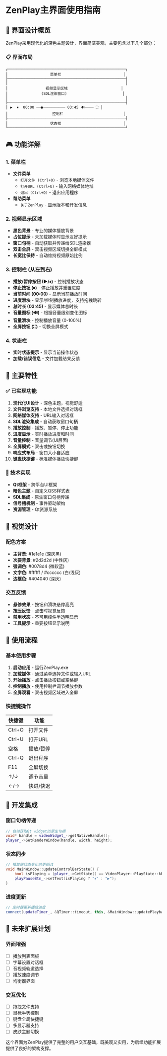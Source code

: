 # ZenPlay主界面使用指南

## 🎨 界面设计概览

ZenPlay采用现代化的深色主题设计，界面简洁美观，主要包含以下几个部分：

### 📋 界面布局

```
┌─────────────────────────────────────────────────────┐
│                   菜单栏                            │
├─────────────────────────────────────────────────────┤
│                                                     │
│                 视频显示区域                        │
│               (SDL渲染窗口)                         │
│                                                     │
├─────────────────────────────────────────────────────┤
│ ▶  ⏹  00:00 ──●────────── 03:45 🔊──── ⛶ │
│                    控制栏                           │
├─────────────────────────────────────────────────────┤
│                   状态栏                            │
└─────────────────────────────────────────────────────┘
```

## 🎮 功能详解

### 1. 菜单栏
- **文件菜单**
  - `打开文件 (Ctrl+O)` - 浏览本地媒体文件
  - `打开URL (Ctrl+U)` - 输入网络媒体地址
  - `退出 (Ctrl+Q)` - 退出应用程序
- **帮助菜单**
  - `关于ZenPlay` - 显示版本和开发信息

### 2. 视频显示区域
- **黑色背景** - 专业的媒体播放背景
- **占位提示** - 未加载媒体时显示友好提示
- **窗口句柄** - 自动获取并传递给SDL渲染器
- **双击全屏** - 双击视频区域切换全屏模式
- **长宽比保持** - 自动维持视频原始比例

### 3. 控制栏 (从左到右)
- **播放/暂停按钮 (▶/⏸)** - 控制播放状态
- **停止按钮 (⏹)** - 停止播放并重置进度
- **当前时间 (00:00)** - 显示当前播放时间
- **进度滑块** - 显示/控制播放进度，支持拖拽跳转
- **总时长 (03:45)** - 显示媒体总时长
- **音量图标 (🔊)** - 根据音量级别变化图标
- **音量滑块** - 控制播放音量 (0-100%)
- **全屏按钮 (⛶)** - 切换全屏模式

### 4. 状态栏
- **实时状态提示** - 显示当前操作状态
- **加载/错误信息** - 文件加载结果反馈

## 🎯 主要特性

### ✅ 已实现功能
1. **现代化UI设计** - 深色主题，视觉舒适
2. **文件浏览支持** - 本地文件选择对话框
3. **网络媒体支持** - URL输入对话框
4. **SDL渲染集成** - 自动获取窗口句柄
5. **播放控制** - 播放、暂停、停止功能
6. **进度显示** - 实时播放进度和时间
7. **音量控制** - 音量调节(UI层面)
8. **全屏模式** - 双击或按钮切换
9. **响应式布局** - 窗口大小自适应
10. **键盘快捷键** - 标准媒体播放快捷键

### 🔧 技术实现
- **Qt框架** - 跨平台UI框架
- **暗色主题** - 自定义QSS样式表
- **SDL集成** - 原生窗口句柄传递
- **信号槽机制** - 事件驱动架构
- **资源管理** - Qt资源系统

## 🎨 视觉设计

### 配色方案
- **主背景**: #1e1e1e (深灰黑)
- **次要背景**: #2d2d2d (中性灰)
- **强调色**: #0078d4 (微软蓝)
- **文字色**: #ffffff / #cccccc (白/浅灰)
- **边框色**: #404040 (深灰)

### 交互反馈
- **悬停效果** - 按钮和滑块悬停高亮
- **按压反馈** - 点击时视觉反馈
- **禁用状态** - 不可用控件半透明显示
- **工具提示** - 重要按钮显示说明

## 🚀 使用流程

### 基本使用步骤
1. **启动应用** - 运行ZenPlay.exe
2. **加载媒体** - 通过菜单选择文件或输入URL
3. **开始播放** - 点击播放按钮或空格键
4. **控制播放** - 使用控制栏调节播放参数
5. **全屏观看** - 双击视频区域进入全屏

### 快捷键操作
| 快捷键 | 功能 |
|--------|------|
| Ctrl+O | 打开文件 |
| Ctrl+U | 打开URL |
| 空格 | 播放/暂停 |
| Ctrl+Q | 退出程序 |
| F11 | 全屏切换 |
| ↑/↓ | 调节音量 |
| ←/→ | 快进/快退 |

## 🔧 开发集成

### 窗口句柄传递
```cpp
// 自动获取Qt widget的原生句柄
void* handle = videoWidget_->getNativeHandle();
player_->SetRenderWindow(handle, width, height);
```

### 状态同步
```cpp
// 播放器状态变化时更新UI
void MainWindow::updateControlBarState() {
    bool isPlaying = (player_->GetState() == VideoPlayer::PlayState::kPlaying);
    playPauseBtn_->setText(isPlaying ? "⏸" : "▶");
}
```

### 进度更新
```cpp
// 定时器更新播放进度
connect(updateTimer_, &QTimer::timeout, this, &MainWindow::updatePlaybackProgress);
```

## 🎯 未来扩展计划

### 界面增强
- [ ] 播放列表面板
- [ ] 字幕设置对话框
- [ ] 音视频轨道选择
- [ ] 播放速度调节
- [ ] 均衡器界面

### 交互优化
- [ ] 拖拽文件支持
- [ ] 鼠标手势控制
- [ ] 键盘全局快捷键
- [ ] 多显示器支持
- [ ] 皮肤主题切换

这个界面为ZenPlay提供了完整的用户交互基础，既美观又实用，为后续功能扩展提供了良好的架构支撑。

